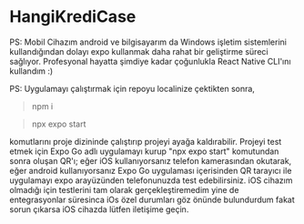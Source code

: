 # HangiKrediCase


PS: Mobil Cihazım android ve bilgisayarım da Windows işletim sistemlerini kullandığından dolayı expo kullanmak daha rahat bir geliştirme süreci sağlıyor. Profesyonal hayatta şimdiye kadar çoğunlukla React Native CLI'ını kullandım :)

PS: Uygulamayı çalıştırmak için repoyu localinize çektikten sonra,
> npm i

> npx expo start 

komutlarını proje dizininde çalıştırıp projeyi ayağa kaldırabilir. Projeyi test etmek için Expo Go adlı uygulamayı kurup "npx expo start" komutundan sonra oluşan QR'ı; eğer iOS kullanıyorsanız telefon kamerasından okutarak, eğer android kullanıyorsanız Expo Go uygulaması içerisinden QR tarayıcı ile uygulamayı expo arayüzünden telefonunuzda test edebilirsiniz. iOS cihazım olmadığı için testlerini tam olarak gerçekleştiremedim yine de entegrasyonlar süresinca iOs özel durumları göz önünde bulundurdum fakat sorun çıkarsa iOS cihazda lütfen iletişime geçin.
